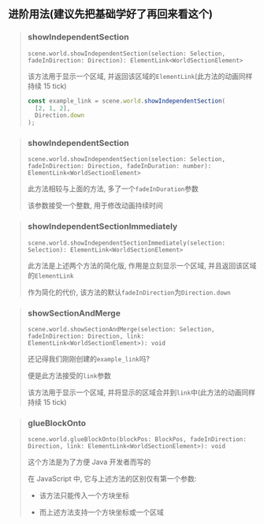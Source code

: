 ## 进阶用法(建议先把基础学好了再回来看这个)

> ### showIndependentSection
>
> `scene.world.showIndependentSection(selection: Selection, fadeInDirection: Direction): ElementLink<WorldSectionElement>`
>
> 该方法用于显示一个区域, 并返回该区域的`ElementLink`(此方法的动画同样持续 15 tick)
>
> ```js
> const example_link = scene.world.showIndependentSection(
>   [2, 1, 2],
>   Direction.down
> );
> ```

> ### showIndependentSection
>
> `scene.world.showIndependentSection(selection: Selection, fadeInDirection: Direction, fadeInDuration: number): ElementLink<WorldSectionElement>`
>
> 此方法相较与上面的方法, 多了一个`fadeInDuration`参数
>
> 该参数接受一个整数, 用于修改动画持续时间

> ### showIndependentSectionImmediately
>
> `scene.world.showIndependentSectionImmediately(selection: Selection): ElementLink<WorldSectionElement>`
>
> 此方法是上述两个方法的简化版, 作用是立刻显示一个区域, 并且返回该区域的`ElementLink`
>
> 作为简化的代价, 该方法的默认`fadeInDirection`为`Direction.down`

> ### showSectionAndMerge
>
> `scene.world.showSectionAndMerge(selection: Selection, fadeInDirection: Direction, link: ElementLink<WorldSectionElement>): void`
>
> 还记得我们刚刚创建的`example_link`吗?
>
> 便是此方法接受的`link`参数
>
> 该方法用于显示一个区域, 并将显示的区域合并到`link`中(此方法的动画同样持续 15 tick)

> ### glueBlockOnto
>
> `scene.world.glueBlockOnto(blockPos: BlockPos, fadeInDirection: Direction, link: ElementLink<WorldSectionElement>): void`
>
> 这个方法是为了方便 Java 开发者而写的
>
> 在 JavaScript 中, 它与上述方法的区别仅有第一个参数:
>
> - 该方法只能传入一个方块坐标
>
> - 而上述方法支持一个方块坐标或一个区域
